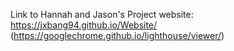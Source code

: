 Link to Hannah and Jason's Project website: https://jxbang94.github.io/Website/
(https://googlechrome.github.io/lighthouse/viewer/)
